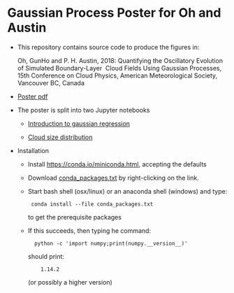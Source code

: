 # Gaussian Process Poster for Oh and Austin

* This repository contains source code to produce the figures in:

  Oh, GunHo and P. H. Austin, 2018: Quantifying the Oscillatory Evolution of Simulated Boundary-Layer  Cloud Fields Using Gaussian Processes, 15th Conference on Cloud Physics, American Meteorological Society, Vancouver BC, Canada

* [Poster pdf](loh_austin_amscloud_2018.pdf)

* The poster is split into two Jupyter notebooks

  * [Introduction to gaussian regression](notebook/gaussian_regression.ipynb)

  * [Cloud size distribution](notebook/cloud_oscillation.ipynb)

* Installation

  * Install https://conda.io/miniconda.html, accepting the defaults

  * Download [conda_packages.txt](https://raw.githubusercontent.com/phaustin/gaussian_processes_ams_2018/master/utils/conda_packages.txt) by right-clicking on the link.

  * Start bash shell (osx/linux) or an anaconda shell (windows) and type:

         conda install --file conda_packages.txt

    to get the prerequisite packages

  * If this succeeds, then typing he command:

          python -c 'import numpy;print(numpy.__version__)'
 
     should print:

            1.14.2

     (or possibly a higher version)
